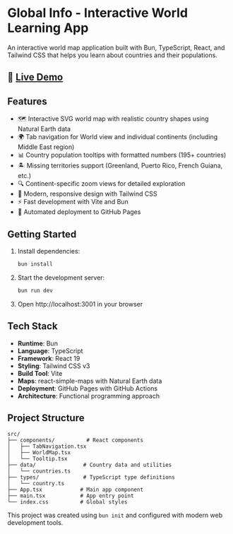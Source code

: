 # Global Info - Interactive World Learning App

An interactive world map application built with Bun, TypeScript, React, and Tailwind CSS that helps you learn about countries and their populations.

## 🚀 [Live Demo](https://drakeaharper.github.io/global-info/)

## Features

- 🗺️ Interactive SVG world map with realistic country shapes using Natural Earth data
- 🌍 Tab navigation for World view and individual continents (including Middle East region)
- 📊 Country population tooltips with formatted numbers (195+ countries)
- 🏝️ Missing territories support (Greenland, Puerto Rico, French Guiana, etc.)
- 🔍 Continent-specific zoom views for detailed exploration
- 🎨 Modern, responsive design with Tailwind CSS
- ⚡ Fast development with Vite and Bun
- 🚀 Automated deployment to GitHub Pages

## Getting Started

1. Install dependencies:
   ```bash
   bun install
   ```

2. Start the development server:
   ```bash
   bun run dev
   ```

3. Open http://localhost:3001 in your browser

## Tech Stack

- **Runtime**: Bun
- **Language**: TypeScript
- **Framework**: React 19
- **Styling**: Tailwind CSS v3
- **Build Tool**: Vite
- **Maps**: react-simple-maps with Natural Earth data
- **Deployment**: GitHub Pages with GitHub Actions
- **Architecture**: Functional programming approach

## Project Structure

```
src/
├── components/          # React components
│   ├── TabNavigation.tsx
│   ├── WorldMap.tsx
│   └── Tooltip.tsx
├── data/               # Country data and utilities
│   └── countries.ts
├── types/              # TypeScript type definitions
│   └── country.ts
├── App.tsx            # Main app component
├── main.tsx           # App entry point
└── index.css          # Global styles
```

This project was created using `bun init` and configured with modern web development tools.